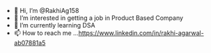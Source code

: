 - 👋 Hi, I’m @RakhiAg158
- 👀 I’m interested in getting a job in Product Based Company
- 🌱 I’m currently learning DSA
- 📫 How to reach me ...https://www.linkedin.com/in/rakhi-agarwal-ab07881a5

<!---
RakhiAg158/RakhiAg158 is a ✨ special ✨ repository because its `README.md` (this file) appears on your GitHub profile.
You can click the Preview link to take a look at your changes.
--->
